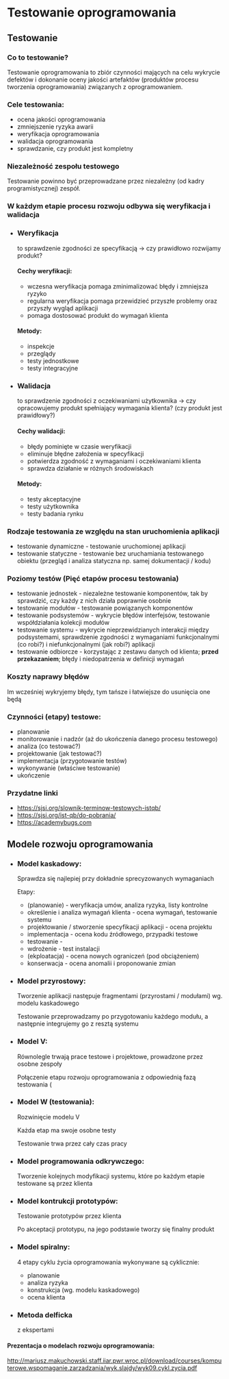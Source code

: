 # Testowanie oprogramowania

## Testowanie

### Co to testowanie?
Testowanie oprogramowania to zbiór czynności mających na celu wykrycie defektów i dokonanie oceny
jakości artefaktów (produktów procesu tworzenia oprogramowania) związanych z oprogramowaniem.

### Cele testowania:
- ocena jakości oprogramowania
- zmniejszenie ryzyka awarii
- weryfikacja oprogramowania
- walidacja oprogramowania
- sprawdzanie, czy produkt jest kompletny

### Niezależność zespołu testowego
Testowanie powinno być przeprowadzane przez niezależny (od kadry programistycznej) zespół.

### W każdym etapie procesu rozwoju odbywa się weryfikacja i walidacja

- ### Weryfikacja
  to sprawdzenie zgodności ze specyfikacją -> czy prawidłowo rozwijamy produkt?
  
  #### Cechy weryfikacji:
  - wczesna weryfikacja pomaga zminimalizować błędy i zmniejsza ryzyko
  - regularna weryfikacja pomaga przewidzieć przyszłe problemy oraz przyszły wygląd aplikacji
  - pomaga dostosować produkt do wymagań klienta

  #### Metody:
  - inspekcje
  - przeglądy
  - testy jednostkowe
  - testy integracyjne

  <!-- Testy weryfikacyjne są stosowane przed i podczas cyklu tworzenia aplikacji -->
  
- ### Walidacja 
  to sprawdzenie zgodności z oczekiwaniami użytkownika -> czy opracowujemy produkt spełniający wymagania klienta? (czy produkt jest prawidłowy?)
  
  #### Cechy walidacji:
  - błędy pominięte w czasie weryfikacji
  - eliminuje błędne założenia w specyfikacji
  - potwierdza zgodność z wymaganiami i oczekiwaniami klienta
  - sprawdza działanie w różnych środowiskach

  #### Metody:
  - testy akceptacyjne
  - testy użytkownika
  - testy badania rynku

  <!-- 
  Proces walidacji następuje po zakończeniu każdego kroku w cyklu programistycznym:
  - wykorzystanie testów jednostkowych -> po każdej jednostce kodu
  - testy integracyjne -> po ukończeniu kilku modułów gotowych do połączenia w podsystem / system
  -->

### Rodzaje testowania ze względu na stan uruchomienia aplikacji
- testowanie dynamiczne - testowanie uruchomionej aplikacji
- testowanie statyczne - testowanie bez uruchamiania testowanego obiektu (przegląd i analiza statyczna np. samej dokumentacji / kodu)

### Poziomy testów (Pięć etapów procesu testowania)
  - testowanie jednostek - niezależne testowanie komponentów, tak by sprawdzić, czy każdy z nich działa poprawnie osobnie
  - testowanie modułów - testowanie powiązanych komponentów
  - testowanie podsystemów - wykrycie błędów interfejsów, testowanie współdziałania kolekcji modułów
  - testowanie systemu - wykrycie nieprzewidzianych interakcji między podsystemami, sprawdzenie zgodności z wymaganiami funkcjonalnymi (co robi?) i niefunkcjonalnymi (jak robi?) aplikacji
  - testowanie odbiorcze - korzystając z zestawu danych od klienta; **przed przekazaniem**; błędy i niedopatrzenia w definicji wymagań
    
### Koszty naprawy błędów
  Im wcześniej wykryjemy błędy, tym tańsze i łatwiejsze do usunięcia one będą

### Czynności (etapy) testowe:
  - planowanie
  - monitorowanie i nadzór (aż do ukończenia danego procesu testowego)
  - analiza (co testować?)
  - projektowanie (jak testować?)
  - implementacja (przygotowanie testów)
  - wykonywanie (właściwe testowanie)
  - ukończenie
    
### Przydatne linki
- https://sjsi.org/slownik-terminow-testowych-istqb/
- https://sjsi.org/ist-qb/do-pobrania/
- https://academybugs.com

<!-- ### Testowanie czarnoskrzynkowe
  Testowanie zgodności ze specyfikacją (wymaganiami funkcjonalnymi i niefunkcjonalnymi oraz na podstawie diagramów UML: klas, stanów itp.) -->

## Modele rozwoju oprogramowania

- ### Model kaskadowy:
  Sprawdza się najlepiej przy dokładnie sprecyzowanych wymaganiach
  
  Etapy:
  - (planowanie) - weryfikacja umów, analiza ryzyka, listy kontrolne
  - określenie i analiza wymagań klienta - ocena wymagań, testowanie systemu
  - projektowanie / stworzenie specyfikacji aplikacji - ocena projektu
  - implementacja - ocena kodu źródłowego, przypadki testowe
  - testowanie - 
  - wdrożenie - test instalacji  
  - (ekploatacja) - ocena nowych ograniczeń (pod obciążeniem)
  - konserwacja - ocena anomalii i proponowanie zmian

- ### Model przyrostowy:
  Tworzenie aplikacji następuje fragmentami (przyrostami / modułami) wg. modelu kaskadowego
  
  Testowanie przeprowadzamy po przygotowaniu każdego modułu, a następnie integrujemy go z resztą systemu

- ### Model V:
  Równolegle trwają prace testowe i projektowe, prowadzone przez osobne zespoły

  Połączenie etapu rozwoju oprogramowania z odpowiednią fazą testowania (

- ### Model W (testowania):
  Rozwinięcie modelu V
  
  Każda etap ma swoje osobne testy
  
  Testowanie trwa przez cały czas pracy

- ### Model programowania odkrywczego:
  Tworzenie kolejnych modyfikacji systemu, które po każdym etapie testowane są przez klienta

- ### Model kontrukcji prototypów:
  Testowanie prototypów przez klienta

  Po akceptacji prototypu, na jego podstawie tworzy się finalny produkt

- ### Model spiralny:
  4 etapy cyklu życia oprogramowania wykonywane są cyklicznie:
  - planowanie
  - analiza ryzyka
  - konstrukcja (wg. modelu kaskadowego)
  - ocena klienta
 
- ### Metoda delficka
  z ekspertami

#### Prezentacja o modelach rozwoju oprogramowania:
  http://mariusz.makuchowski.staff.iiar.pwr.wroc.pl/download/courses/komputerowe.wspomaganie.zarzadzania/wyk.slajdy/wyk09.cykl.zycia.pdf
